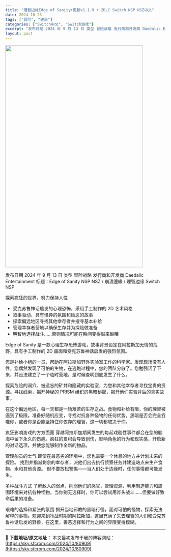```yaml
---
title: "理智边缘Edge of Sanity+更新v1.1.9 + 2DLC Switch NSP NSZ中文"
date: 2024-10-23
tags: ["冒险", "建造"]
categories: ["Switch中文", "Switch游戏"]
excerpt: "发布日期 2024 年 9 月 13 日 类型 冒险战略 发行商和开发商 Daedalic Entertainment 标题：Edge of Sanity NSP NSZ / 崩潰邊緣 / 理智边缘 Switch NSP 探索疯狂的世界，努力保持人性 - 受克苏鲁神话启发的心理恐怖，采用手工制作的 &hellip;"
layout: post
---
```


<img class="aligncenter size-full wp-image-80910" src="https://sky.sfcrom.com/wp-content/uploads/2024/10/2024102315033492.webp" alt="" width="432" height="698" />

发布日期 2024 年 9 月 13 日
类型 冒险战略
发行商和开发商 Daedalic Entertainment
标题：Edge of Sanity NSP NSZ / 崩潰邊緣 / 理智边缘 Switch NSP

探索疯狂的世界，努力保持人性
- 受克苏鲁神话启发的心理恐怖，采用手工制作的 2D 艺术风格
- 叙事驱动，具有怪异的氛围和险恶的故事
- 探索偏远地区寻找其他幸存者并搜寻基本补给
- 管理幸存者营地以确保生存并为探险做准备
- 明智地选择战斗……否则情况可能在瞬间变得越来越糟

Edge of Sanity 是一款心理生存恐怖游戏，故事背景设定在阿拉斯加无情的荒野，具有手工制作的 2D 画面和受克苏鲁神话启发的强烈氛围。

您是补给小组的一员，帮助在阿拉斯加野外实验室工作的科学家。发现现场没有人性，您偶然发现了可怕的生物，在逃跑过程中，您的团队分散了。您勉强活了下来，并设法建立了一个临时营地。是时候查明到底发生了什么。

探索危险的洞穴、被遗忘的矿井和隐藏的实验室，为您和其他幸存者寻找宝贵的资源。寻找线索，揭开神秘的 PRISM 组织的黑暗秘密，揭开他们实验背后的真实故事。

在这个偏远地区，每一天都是一场艰苦的生存之战。食物和补给有限，你的理智被逼到了极限。准备好随机应变，寻找对抗各种怪物的任何优势。黑暗是否会完全吞噬你，或者你是否能坚持住你仅存的理智，这一切都取决于你。

疯狂影响游戏的方方面面
穿越阿拉斯加期间发生的每起戏剧性事件都会在您的脑海中留下永久的伤疤。疯狂的累积会导致创伤，影响角色的行为和现实感，开启新的对话选项，并使您能够制作全新的物品。

管理船员的士气
即使在最恶劣的环境中，您也需要一个休息的地方并计划未来的探险。 找到并指派剩余的幸存者，派他们出去执行侦察任务并建造站点来生产食物、水和其他资源。 但不要放松警惕——当人们处于边缘时，任何事情都可能发生。

多种战斗方式
了解敌人的弱点，削弱他们的感官，管理资源，利用制造能力和周围环境来对抗各种怪物。当你别无选择时，你可以尝试用斧头战斗……但要做好致命后果的准备。

艰难的选择和紧张的氛围
揭开当地邪教的黑暗行径，面对可怕的怪物，探索无法解释的事物。欢迎来到冷战时期的阿拉斯加，这里充满了失去理智的人们和受克苏鲁神话启发的野兽，在这里，善恶选择和行为之间的界限变得模糊。

---
📖 **下载地址/原文地址：** 本文最初发布于我的博客网站：[https://sky.sfcrom.com/2024/10/80909](https://sky.sfcrom.com/2024/10/80909)

